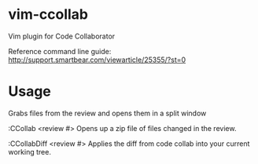 vim-ccollab
===========

Vim plugin for Code Collaborator

Reference command line guide: http://support.smartbear.com/viewarticle/25355/?st=0

Usage
=====

Grabs files from the review and opens them in a split window

:CCollab \<review \#\>
Opens up a zip file of files changed in the review.

:CCollabDiff \<review \#\>
Applies the diff from code collab into your current working tree. 
